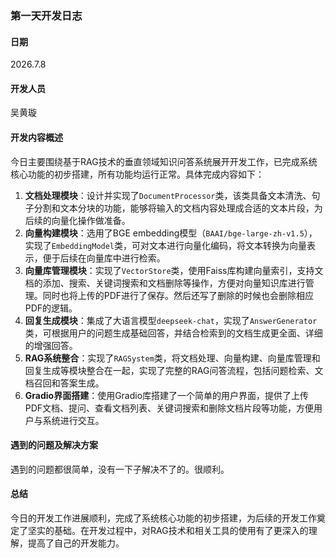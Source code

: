 ### 第一天开发日志

#### 日期
2026.7.8

#### 开发人员
吴黄璇

#### 开发内容概述
今日主要围绕基于RAG技术的垂直领域知识问答系统展开开发工作，已完成系统核心功能的初步搭建，所有功能均运行正常。具体完成内容如下：

1. **文档处理模块**：设计并实现了`DocumentProcessor`类，该类具备文本清洗、句子分割和文本分块的功能，能够将输入的文档内容处理成合适的文本片段，为后续的向量化操作做准备。
2. **向量构建模块**：选用了BGE embedding模型（`BAAI/bge-large-zh-v1.5`），实现了`EmbeddingModel`类，可对文本进行向量化编码，将文本转换为向量表示，便于后续在向量库中进行检索。
3. **向量库管理模块**：实现了`VectorStore`类，使用Faiss库构建向量索引，支持文档的添加、搜索、关键词搜索和文档删除等操作，方便对向量知识库进行管理。同时也将上传的PDF进行了保存。然后还写了删除的时候也会删除相应PDF的逻辑。
4. **回复生成模块**：集成了大语言模型`deepseek-chat`，实现了`AnswerGenerator`类，可根据用户的问题生成基础回答，并结合检索到的文档生成更全面、详细的增强回答。
5. **RAG系统整合**：实现了`RAGSystem`类，将文档处理、向量构建、向量库管理和回复生成等模块整合在一起，实现了完整的RAG问答流程，包括问题检索、文档召回和答案生成。
6. **Gradio界面搭建**：使用Gradio库搭建了一个简单的用户界面，提供了上传PDF文档、提问、查看文档列表、关键词搜索和删除文档片段等功能，方便用户与系统进行交互。

#### 遇到的问题及解决方案
遇到的问题都很简单，没有一下子解决不了的。很顺利。

#### 总结
今日的开发工作进展顺利，完成了系统核心功能的初步搭建，为后续的开发工作奠定了坚实的基础。在开发过程中，对RAG技术和相关工具的使用有了更深入的理解，提高了自己的开发能力。

